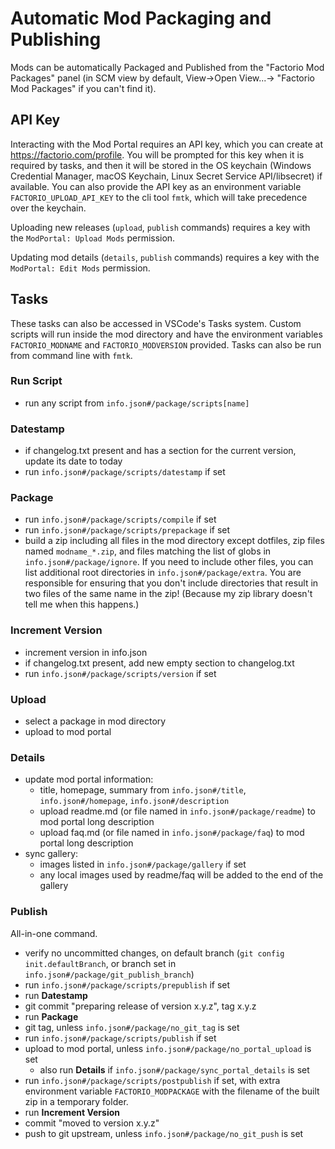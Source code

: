 # Automatic Mod Packaging and Publishing

Mods can be automatically Packaged and Published from the "Factorio Mod Packages" panel (in SCM view by default, View->Open View...-> "Factorio Mod Packages" if you can't find it).

## API Key

Interacting with the Mod Portal requires an API key, which you can create at https://factorio.com/profile. You will be prompted for this key when it is required by tasks, and then it will be stored in the OS keychain (Windows Credential Manager, macOS  Keychain, Linux Secret Service API/libsecret) if available. You can also provide the API key as an environment variable `FACTORIO_UPLOAD_API_KEY` to the cli tool `fmtk`, which will take precedence over the keychain.

Uploading new releases (`upload`, `publish` commands) requires a key with the `ModPortal: Upload Mods` permission.

Updating mod details (`details`, `publish` commands) requires a key with the `ModPortal: Edit Mods` permission.

## Tasks

These tasks can also be accessed in VSCode's Tasks system. Custom scripts will run inside the mod directory and have the environment variables `FACTORIO_MODNAME` and `FACTORIO_MODVERSION` provided. Tasks can also be run from command line with `fmtk`.

### Run Script
  * run any script from `info.json#/package/scripts[name]`

### Datestamp
  * if changelog.txt present and has a section for the current version, update its date to today
  * run `info.json#/package/scripts/datestamp` if set

### Package
  * run `info.json#/package/scripts/compile` if set
  * run `info.json#/package/scripts/prepackage` if set
  * build a zip including all files in the mod directory except dotfiles, zip files named `modname_*.zip`, and files matching the list of globs in `info.json#/package/ignore`. If you need to include other files, you can list additional root directories in `info.json#/package/extra`. You are responsible for ensuring that you don't include directories that result in two files of the same name in the zip! (Because my zip library doesn't tell me when this happens.)

### Increment Version
  * increment version in info.json
  * if changelog.txt present, add new empty section to changelog.txt
  * run `info.json#/package/scripts/version` if set

### Upload
  * select a package in mod directory
  * upload to mod portal

### Details
  * update mod portal information:
    * title, homepage, summary from `info.json#/title`, `info.json#/homepage`, `info.json#/description`
    * upload readme.md (or file named in `info.json#/package/readme`) to mod portal long description
    * upload faq.md (or file named in `info.json#/package/faq`) to mod portal long description
  * sync gallery:
    * images listed in `info.json#/package/gallery` if set
    * any local images used by readme/faq will be added to the end of the gallery

### Publish

All-in-one command.

  * verify no uncommitted changes, on default branch (`git config init.defaultBranch`, or branch set in `info.json#/package/git_publish_branch`)
  * run `info.json#/package/scripts/prepublish` if set
  * run **Datestamp**
  * git commit "preparing release of version x.y.z", tag x.y.z
  * run **Package**
  * git tag, unless `info.json#/package/no_git_tag` is set
  * run `info.json#/package/scripts/publish` if set
  * upload to mod portal, unless `info.json#/package/no_portal_upload` is set
    * also run **Details** if `info.json#/package/sync_portal_details` is set
  * run `info.json#/package/scripts/postpublish` if set, with extra environment variable `FACTORIO_MODPACKAGE` with the filename of the built zip in a temporary folder.
  * run **Increment Version**
  * commit "moved to version x.y.z"
  * push to git upstream, unless `info.json#/package/no_git_push` is set

